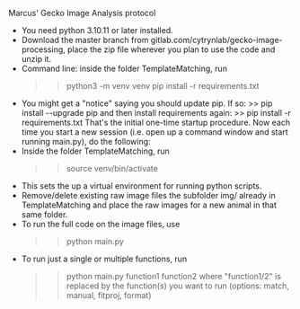 Marcus' Gecko Image Analysis protocol

- You need python 3.10.11 or later installed.
- Download the master branch from gitlab.com/cytrynlab/gecko-image-processing, place the zip file wherever you plan to use the code and unzip it.
- Command line: inside the folder TemplateMatching, run
  > > python3 -m venv venv
  > > pip install -r requirements.txt
- You might get a "notice" saying you should update pip. If so: >> pip install --upgrade pip
  and then install requirements again: >> pip install -r requirements.txt
  That's the initial one-time startup procedure. Now each time you start a new session (i.e. open up a command window and start running main.py), do the following:
- Inside the folder TemplateMatching, run
  > > source venv/bin/activate
- This sets the up a virtual environment for running python scripts.
- Remove/delete existing raw image files the subfolder img/ already in TemplateMatching and place the raw images for a new animal in that same folder.
- To run the full code on the image files, use
  > > python main.py
- To run just a single or multiple functions, run
  > > python main.py function1 function2
  > > where "function1/2" is replaced by the function(s) you want to run (options: match, manual, fitproj, format)
